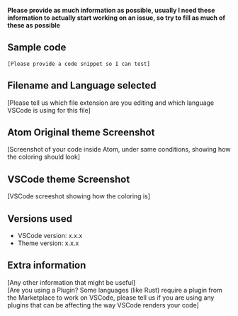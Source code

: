 **Please provide as much information as possible, usually I need these information to actually start working on an issue, so try to fill as much of these as possible**

## Sample code

```
[Please provide a code snippet so I can test]
```

## Filename and Language selected

[Please tell us which file extension are you editing and which language VSCode is using for this file]

## Atom Original theme Screenshot

[Screenshot of your code inside Atom, under same conditions, showing how the coloring should look]

## VSCode theme Screenshot

[VSCode screeshot showing how the coloring is]

## Versions used

* VSCode version: x.x.x
* Theme version: x.x.x

## Extra information

[Any other information that might be useful]  
[Are you using a Plugin? Some languages (like Rust) require a plugin from the Marketplace to work on VSCode, please tell us if you are using any plugins that can be affecting the way VSCode renders your code]